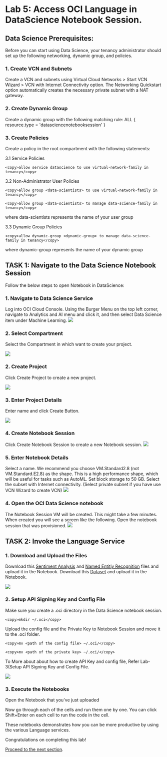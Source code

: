 # Lab 5: Access OCI Language in DataScience Notebook Session.
 

## **Data Science Prerequisites:**

Before you can start using Data Science, your tenancy administrator should set up the following networking, dynamic group, and policies.
### 1. Create VCN and Subnets
Create a VCN and subnets using Virtual Cloud Networks > Start VCN Wizard > VCN with Internet Connectivity option.
The Networking Quickstart option automatically creates the necessary private subnet with a NAT gateway.

### 2. Create Dynamic Group
Create a dynamic group with the following matching rule:
ALL { resource.type = 'datasciencenotebooksession' }

### 3. Create Policies
Create a policy in the root compartment with the following statements:

3.1 Service Policies
```
<copy>allow service datascience to use virtual-network-family in tenancy</copy>
```
3.2 Non-Administrator User Policies
```
<copy>allow group <data-scientists> to use virtual-network-family in tenancy</copy>
```
```
<copy>allow group <data-scientists> to manage data-science-family in tenancy</copy>
```
where data-scientists represents the name of your user group

3.3 Dynamic Group Policies
```
<copy>allow dynamic-group <dynamic-group> to manage data-science-family in tenancy</copy>
```
where dynamic-group represents the name of your dynamic group

## **TASK 1:** Navigate to the Data Science Notebook Session

Follow the below steps to open Notebook in DataScience:
### 1. Navigate to Data Science Service
Log into OCI Cloud Console. Using the Burger Menu on the top left corner, navigate to Analytics and AI menu and click it, and then select Data Science item under Machine Learning.
![](./images/1.png " ")

### 2. Select Compartment
Select the Compartment in which want to create your project.

<!-- Click Create Project to create a new project. -->
<!-- Select the Root Compartment -->
![](./images/selectComp.png " ")

### 2. Create Project
Click Create Project to create a new project.
<!-- Select the Project named 'oci-language-livelabs' -->
![](./images/2.png " ")

### 3. Enter Project Details
Enter name and click Create Button.
<!-- Select the Notebook named 'Livelabs Notebook' -->
![](./images/3.png " ")


### 4. Create Notebook Session
Click Create Notebook Session to create a new Notebook session.
![](./images/4.png " ")

### 5. Enter Notebook Details
Select a name.
We recommend you choose VM.Standard2.8 (not VM.Standard.E2.8) as the shape. This is a high performance shape, which will be useful for tasks such as AutoML.
Set block storage to 50 GB.
Select the subset with Internet connectivity. (Select private subnet if you have use VCN Wizard to create VCN)
![](./images/5.png " ")

### 4. Open the OCI Data Science notebook
The Notebook Session VM will be created. This might take a few minutes. When created you will see a screen like the following.
Open the notebook session that was provisioned.
![](./images/openNotebook.png " ")

## **TASK 2:** Invoke the Language Service


### 1. Download and Upload the Files
Download this [Sentiment Analysis](./files/Sentiment.ipynb) and [Named Entitiy Recognition](./files/NER.ipynb) files and upload it in the Notebook. 
Download this [Dataset](./files/Data.csv) and upload it in the Notebook.

![](./images/uploadFiles.png " ")

### 2. Setup API Signing Key and Config File
Make sure you create a .oci directory in the Data Science notebook session.
```
<copy>mkdir ~/.oci</copy>
```

Upload the config file and the Private Key to Notebook Session and move it to the .oci folder.
```
<copy>mv <path of the config file> ~/.oci/</copy>
```
```
<copy>mv <path of the private key> ~/.oci/</copy>
```
To More about about how to create API Key and config file, Refer Lab-3(Setup API Signing Key and Config File.


![](./images/config.png " ")

### 3. Execute the Notebooks

Open the Notebook that you've just uploaded

Now go through each of the cells and run them one by one. You can click Shift+Enter on each cell to run the code in the cell.

These notebooks demonstrates how you can be more productive by using the various Language services.

Congratulations on completing this lab!

[Proceed to the next section](#next).

